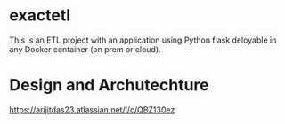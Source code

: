 # exactetl
This is an ETL project with an application using Python flask deloyable in any Docker container (on prem or cloud).

# Design and Archutechture
https://arijitdas23.atlassian.net/l/c/QBZ130ez
